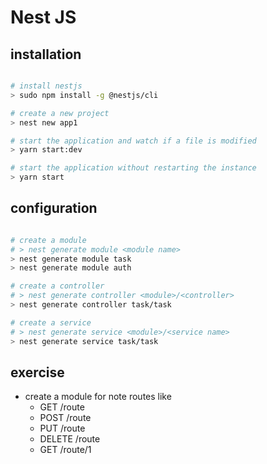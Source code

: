 # Nest JS

## installation

```bash

# install nestjs
> sudo npm install -g @nestjs/cli

# create a new project
> nest new app1

# start the application and watch if a file is modified
> yarn start:dev

# start the application without restarting the instance
> yarn start

```

## configuration

```bash

# create a module
# > nest generate module <module name>
> nest generate module task
> nest generate module auth

# create a controller
# > nest generate controller <module>/<controller>
> nest generate controller task/task

# create a service
# > nest generate service <module>/<service name>
> nest generate service task/task

```

## exercise

- create a module for note routes like
  - GET /route
  - POST /route
  - PUT /route
  - DELETE /route
  - GET /route/1
